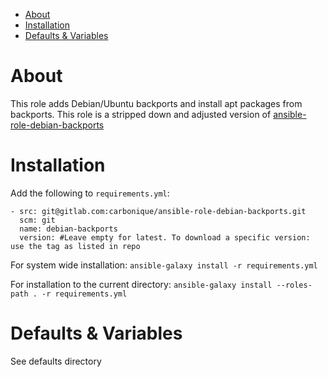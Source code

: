 - [About](#about)
- [Installation](#installation)
- [Defaults & Variables](#defaults--variables)

# About

This role adds Debian/Ubuntu backports and install apt packages from backports. This role is a stripped down and adjusted version of [ansible-role-debian-backports](https://github.com/jnv/ansible-role-debian-backports)

# Installation

Add the following to `requirements.yml`:

```
- src: git@gitlab.com:carbonique/ansible-role-debian-backports.git
  scm: git
  name: debian-backports
  version: #Leave empty for latest. To download a specific version: use the tag as listed in repo
```

For system wide installation:
`ansible-galaxy install -r requirements.yml`

For installation to the current directory:
`ansible-galaxy install --roles-path . -r requirements.yml`

# Defaults & Variables

See defaults directory
